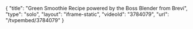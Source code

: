 {
    "title": "Green Smoothie Recipe powered by the Boss Blender from Brevi",
    "type": "solo",
    "layout": "iframe-static",
    "videoId": "3784079",
    "url": "\/tvpembed\/3784079"
}